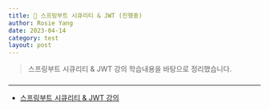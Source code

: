 ```yaml
---
title: 📖 스프링부트 시큐리티 & JWT (진행중)
author: Rosie Yang
date: 2023-04-14
category: test
layout: post
---
```


> 스프링부트 시큐리티 & JWT 강의 학습내용을 바탕으로 정리했습니다.

### 

****
+ [스프링부트 시큐리티 & JWT 강의](https://www.inflearn.com/course/%EC%8A%A4%ED%94%84%EB%A7%81%EB%B6%80%ED%8A%B8-%EC%8B%9C%ED%81%90%EB%A6%AC%ED%8B%B0/dashboard)

<div style="padding:3px; margin:200px 0;"></div>   




